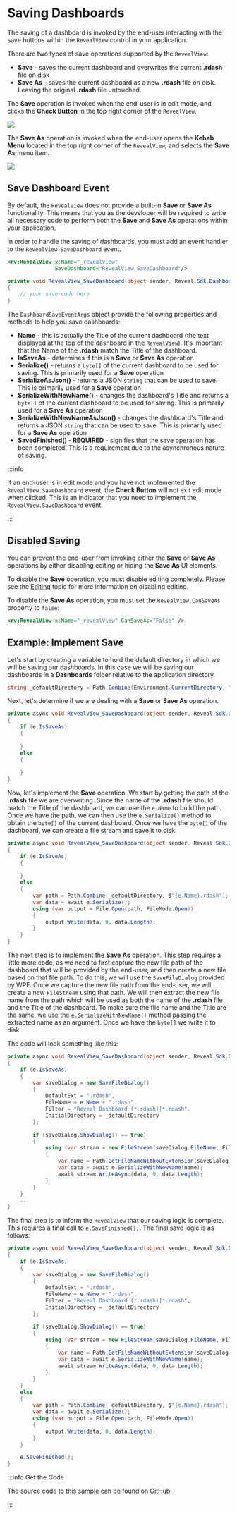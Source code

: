 # Saving Dashboards

The saving of a dashboard is invoked by the end-user interacting with the save buttons within the `RevealView` control in your application.

There are two types of save operations supported by the `RevealView`:
- **Save** - saves the current dashboard and overwrites the current **.rdash** file on disk
- **Save As** - saves the current dashboard as a new **.rdash** file on disk. Leaving the original **.rdash** file untouched.

The **Save** operation is invoked when the end-user is in edit mode, and clicks the **Check Button** in the top right corner of the `RevealView`.

![](images/saving-save-button.jpg)

The **Save As** operation is invoked when the end-user opens the **Kebab Menu** located in the top right corner of the `RevealView`, and selects the **Save As** menu item.

![](images/saving-saveas-button.jpg)

## Save Dashboard Event

By default, the `RevealView` does not provide a built-in **Save** or **Save As** functionality. This means that you as the developer will be required to write all necessary code to perform both the **Save** and **Save As** operations within your application.

In order to handle the saving of dashboards, you must add an event handler to the `RevealView.SaveDashboard` event.

```xml
<rv:RevealView x:Name="_revealView"
               SaveDashboard="RevealView_SaveDashboard"/>
```

```cs
private void RevealView_SaveDashboard(object sender, Reveal.Sdk.DashboardSaveEventArgs e)
{
    // your save code here       
}
```

The `DashboardSaveEventArgs` object provide the following properties and methods to help you save dashboards:
- **Name** - this is actually the Title of the current dashboard (the text displayed at the top of the dashboard in the `RevealView`). It's important that the Name of the **.rdash** match the Title of the dashboard.
- **IsSaveAs** - determines if this is a **Save** or **Save As** operation
- **Serialize()** - returns a `byte[]` of the current dashboard to be used for saving. This is primarily used for a **Save** operation
- **SerializeAsJson()**   - returns a JSON `string` that can be used to save. This is primarily used for a **Save** operation
- **SerializeWithNewName()** - changes the dashboard's Title and returns a `byte[]` of the current dashboard to be used for saving. This is primarily used for a **Save As** operation
- **SerializeWithNewNameAsJson()** - changes the dashboard's Title and returns a JSON `string` that can be used to save. This is primarily used for a **Save As** operation
- **SavedFinished() - REQUIRED** - signifies that the save operation has been completed. This is a requirement due to the asynchronous nature of saving.

:::info

If an end-user is in edit mode and you have not implemented the `RevealView.SaveDashboard` event, the **Check Button** will not exit edit mode when clicked. This is an indicator that you need to implement the `RevealView.SaveDashboard` event.

:::

## Disabled Saving

You can prevent the end-user from invoking either the **Save** or **Save As** operations by either disabling editing or hiding the **Save As** UI elements.

To disable the **Save** operation, you must disable editing completely. Please see the [Editing](editing-dashboards.md#canedit) topic for more information on disabling editing.

To disable the **Save As** operation, you must set the `RevealView.CanSaveAs` property to `false`:

```xml
<rv:RevealView x:Name="_revealView" CanSaveAs="False" />
```

## Example: Implement Save

Let's start by creating a variable to hold the default directory in which we will be saving our dashboards. In this case we will be saving our dashboards in a **Dashboards** folder relative to the application directory.

```cs
string _defaultDirectory = Path.Combine(Environment.CurrentDirectory, "Dashboards");
```

Next, let's determine if we are dealing with a **Save** or **Save As** operation.

```cs
private async void RevealView_SaveDashboard(object sender, Reveal.Sdk.DashboardSaveEventArgs e)
{
    if (e.IsSaveAs)
    {
                
    }
    else
    {
                      
    }      
}
```

Now, let's implement the **Save** operation. We start by getting the path of the **.rdash** file we are overwriting. Since the name of the **.rdash** file should match the Title of the dashboard, we can use the `e.Name` to build the path. Once we have the path, we can then use the `e.Serialize()` method to obtain the `byte[]` of the current dashboard. Once we have the `byte[]` of the dashboard, we can create a file stream and save it to disk.

```cs
private async void RevealView_SaveDashboard(object sender, Reveal.Sdk.DashboardSaveEventArgs e)
{
    if (e.IsSaveAs)
    {
                
    }
    else
    {
        var path = Path.Combine(_defaultDirectory, $"{e.Name}.rdash");
        var data = await e.Serialize();
        using (var output = File.Open(path, FileMode.Open))
        {
            output.Write(data, 0, data.Length);
        }    
    }
}
```

The next step is to implement the **Save As** operation.  This step requires a little more code, as we need to first capture the new file path of the dashboard that will be provided by the end-user, and then create a new file based on that file path.  To do this, we will use the `SaveFileDialog` provided by WPF.  Once we capture the new file path from the end-user, we will create a new `FileStream` using that path. We will then extract the new file name from the path which will be used as both the name of the **.rdash** file and the Title of the dashboard.  To make sure the file name and the Title are the same, we use the `e.SerializeWithNewName()` method passing the extracted name as an argument. Once we have the `byte[]` we write it to disk.

The code will look something like this:

```cs
private async void RevealView_SaveDashboard(object sender, Reveal.Sdk.DashboardSaveEventArgs e)
{
    if (e.IsSaveAs)
    {
        var saveDialog = new SaveFileDialog()
        {
            DefaultExt = ".rdash",
            FileName = e.Name + ".rdash",
            Filter = "Reveal Dashboard (*.rdash)|*.rdash",
            InitialDirectory = _defaultDirectory
        };

        if (saveDialog.ShowDialog() == true)
        {
            using (var stream = new FileStream(saveDialog.FileName, FileMode.Create, FileAccess.Write))
            {
                var name = Path.GetFileNameWithoutExtension(saveDialog.FileName);
                var data = await e.SerializeWithNewName(name);
                await stream.WriteAsync(data, 0, data.Length);
            }
        }
    }
    ...
}
```

The final step is to inform the `RevealView` that our saving logic is complete. This requires a final call to `e.SaveFinished();`.  The final save logic is as follows:

```cs
private async void RevealView_SaveDashboard(object sender, Reveal.Sdk.DashboardSaveEventArgs e)
{
    if (e.IsSaveAs)
    {
        var saveDialog = new SaveFileDialog()
        {
            DefaultExt = ".rdash",
            FileName = e.Name + ".rdash",
            Filter = "Reveal Dashboard (*.rdash)|*.rdash",
            InitialDirectory = _defaultDirectory
        };

        if (saveDialog.ShowDialog() == true)
        {
            using (var stream = new FileStream(saveDialog.FileName, FileMode.Create, FileAccess.Write))
            {
                var name = Path.GetFileNameWithoutExtension(saveDialog.FileName);
                var data = await e.SerializeWithNewName(name);
                await stream.WriteAsync(data, 0, data.Length);
            }
        }
    }
    else
    {
        var path = Path.Combine(_defaultDirectory, $"{e.Name}.rdash");
        var data = await e.Serialize();
        using (var output = File.Open(path, FileMode.Open))
        {
            output.Write(data, 0, data.Length);
        }
    }

    e.SaveFinished();
}
```

:::info Get the Code

The source code to this sample can be found on [GitHub](https://github.com/RevealBi/sdk-samples-wpf/tree/master/SavingDashboards)

:::
